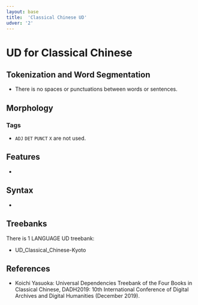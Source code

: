 ```yaml
---
layout: base
title:  'Classical Chinese UD'
udver: '2'
---
```

# UD for Classical Chinese

## Tokenization and Word Segmentation

* There is no spaces or punctuations between words or sentences.

## Morphology

### Tags

* `ADJ` `DET` `PUNCT` `X` are not used.

## Features

*

## Syntax

*

## Treebanks

There is 1 LANGUAGE UD treebank:

* UD_Classical_Chinese-Kyoto

## References

* Koichi Yasuoka: Universal Dependencies Treebank of the Four Books in Classical Chinese, DADH2019: 10th International Conference of Digital Archives and Digital Humanities (December 2019).
